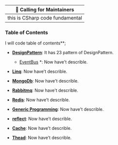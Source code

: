 | :mega: Calling for Maintainers |
|--------------|
| this is CSharp code fundamental  |

### Table of Contents

I will code table of contents**;

- [**DesignPattern**](https://docs.abp.io/en/abp/latest/Modules/Account): It has 23 pattern of DesignPattern.
  * [EventBus](https://docs.abp.io/en/abp/latest/Modules/Identity) *: Now have't describle.
- [**Linq**](https://docs.abp.io/en/abp/latest/Modules/IdentityServer): Now have't describle.
- [**MongoDb**](https://docs.abp.io/en/abp/latest/Modules/Tenant-Management): Now have't describle.


- [**Rabbitmq**](https://docs.abp.io/en/abp/latest/Modules/Account): Now have't describle.
- **[Redis](https://docs.abp.io/en/abp/latest/Modules/Identity)**: Now have't describle.
- [**Generic Programming**](https://docs.abp.io/en/abp/latest/Modules/IdentityServer): Now have't describle.
- [**reflect**](https://docs.abp.io/en/abp/latest/Modules/Tenant-Management): Now have't describle.
- [**Cache**](https://docs.abp.io/en/abp/latest/Modules/IdentityServer): Now have't describle.
- [**Thead**](https://docs.abp.io/en/abp/latest/Modules/Tenant-Management): Now have't describle.


